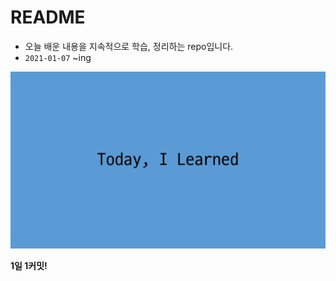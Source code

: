 # README

- 오늘 배운 내용을 지속적으로 학습, 정리하는 repo입니다.
- `2021-01-07` ~ing



![img](README.assets/img.png)



**1일 1커밋!**

